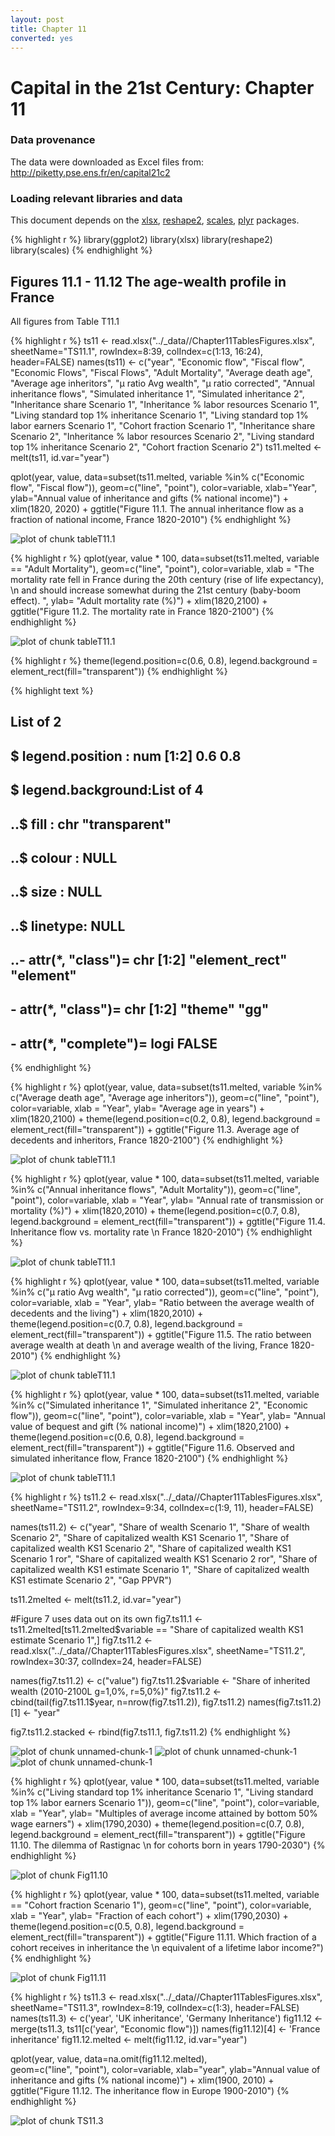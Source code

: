 ```yaml
---
layout: post
title: Chapter 11
converted: yes
---
```

Capital in the 21st Century: Chapter 11
========================================================
 
### Data provenance
 
The data were downloaded as Excel files from: http://piketty.pse.ens.fr/en/capital21c2
 
### Loading relevant libraries and data
 
This document depends on the [xlsx](http://cran.r-project.org/web/packages/xlsx/index.html),
[reshape2](http://cran.r-project.org/web/packages/reshape2/index.html), 
[scales](http://cran.r-project.org/web/packages/scales/index.html),
[plyr](http://cran.r-project.org/web/packages/ggplot2/index.html) packages.
 

{% highlight r %}
library(ggplot2)
library(xlsx)
library(reshape2)
library(scales)
{% endhighlight %}
 
## Figures 11.1 - 11.12 The age-wealth profile in France
 
All figures from Table T11.1
 

{% highlight r %}
ts11 <- read.xlsx("../_data//Chapter11TablesFigures.xlsx", sheetName="TS11.1", rowIndex=8:39, colIndex=c(1:13, 16:24), header=FALSE)
names(ts11) <- c("year", "Economic flow", "Fiscal flow",
                       "Economic Flows", "Fiscal Flows", 
                       "Adult Mortality", "Average death age", 
                       "Average age inheritors", "μ ratio Avg wealth",
                       "μ ratio corrected", "Annual inheritance flows",
                       "Simulated inheritance 1", "Simulated inheritance 2",
                       "Inheritance share Scenario 1", "Inheritance % labor resources Scenario 1",
                       "Living standard top 1% inheritance Scenario 1",
                       "Living standard top 1% labor earners Scenario 1",
                       "Cohort fraction Scenario 1",
                        "Inheritance share Scenario 2", "Inheritance % labor resources Scenario 2",
                       "Living standard top 1% inheritance Scenario 2",
                       "Cohort fraction Scenario 2")
ts11.melted <- melt(ts11, id.var="year")
 
qplot(year, value, data=subset(ts11.melted, variable %in% 
                                 c("Economic flow", "Fiscal flow")),
      geom=c("line", "point"), color=variable, xlab="Year",
      ylab="Annual value of inheritance and gifts (% national income)") +
  xlim(1820, 2020) +
  ggtitle("Figure 11.1. The annual inheritance flow as a fraction of national income, France 1820-2010")
{% endhighlight %}

![plot of chunk tableT11.1](../figures/Chapter11/tableT11.1-1.png) 

{% highlight r %}
qplot(year, value * 100, data=subset(ts11.melted, variable == "Adult Mortality"),
      geom=c("line", "point"), color=variable,
      xlab = "The mortality rate fell in France during the 20th century (rise of life expectancy), \n and should increase somewhat during the 21st century (baby-boom effect). ", ylab= "Adult mortality rate (%)") +
  xlim(1820,2100) + 
  ggtitle("Figure 11.2. The mortality rate in France 1820-2100")
{% endhighlight %}

![plot of chunk tableT11.1](../figures/Chapter11/tableT11.1-2.png) 

{% highlight r %}
  theme(legend.position=c(0.6, 0.8),
  legend.background = element_rect(fill="transparent"))
{% endhighlight %}



{% highlight text %}
## List of 2
##  $ legend.position  : num [1:2] 0.6 0.8
##  $ legend.background:List of 4
##   ..$ fill    : chr "transparent"
##   ..$ colour  : NULL
##   ..$ size    : NULL
##   ..$ linetype: NULL
##   ..- attr(*, "class")= chr [1:2] "element_rect" "element"
##  - attr(*, "class")= chr [1:2] "theme" "gg"
##  - attr(*, "complete")= logi FALSE
{% endhighlight %}



{% highlight r %}
qplot(year, value, data=subset(ts11.melted, variable %in% 
  c("Average death age", "Average age inheritors")), geom=c("line", "point"),
  color=variable, xlab = "Year", ylab= "Average age in years") +
  xlim(1820,2100) +
  theme(legend.position=c(0.2, 0.8),
        legend.background = element_rect(fill="transparent")) +
  ggtitle("Figure 11.3. Average age of decedents and inheritors, France 1820-2100")
{% endhighlight %}

![plot of chunk tableT11.1](../figures/Chapter11/tableT11.1-3.png) 

{% highlight r %}
qplot(year, value * 100, data=subset(ts11.melted, variable %in%
            c("Annual inheritance flows", "Adult Mortality")),
  geom=c("line", "point"), color=variable, xlab = "Year",
  ylab= "Annual rate of transmission or mortality (%)") +
  xlim(1820,2010) +
  theme(legend.position=c(0.7, 0.8),
        legend.background = element_rect(fill="transparent")) +
  ggtitle("Figure 11.4. Inheritance flow vs. mortality rate \n
          France 1820-2010")
{% endhighlight %}

![plot of chunk tableT11.1](../figures/Chapter11/tableT11.1-4.png) 

{% highlight r %}
qplot(year, value * 100, data=subset(ts11.melted, variable %in% 
            c("μ ratio Avg wealth", "μ ratio corrected")),
  geom=c("line", "point"), color=variable,
  xlab = "Year",
  ylab= "Ratio between the average wealth of decedents and the living") +
  xlim(1820,2010) +
  theme(legend.position=c(0.7, 0.8),
        legend.background = element_rect(fill="transparent")) +
  ggtitle("Figure 11.5. The ratio between average wealth at death \n
          and average wealth of the living, France 1820-2010")
{% endhighlight %}

![plot of chunk tableT11.1](../figures/Chapter11/tableT11.1-5.png) 

{% highlight r %}
qplot(year, value * 100, data=subset(ts11.melted, variable %in%
            c("Simulated inheritance 1", "Simulated inheritance 2", "Economic flow")),
  geom=c("line", "point"), color=variable, xlab = "Year",
  ylab= "Annual value of bequest and  gift (% national income)") +
  xlim(1820,2100) +
  theme(legend.position=c(0.6, 0.8),
        legend.background = element_rect(fill="transparent")) +
  ggtitle("Figure 11.6. Observed and simulated inheritance flow, France 1820-2100")
{% endhighlight %}

![plot of chunk tableT11.1](../figures/Chapter11/tableT11.1-6.png) 
 

{% highlight r %}
ts11.2 <- read.xlsx("../_data//Chapter11TablesFigures.xlsx", sheetName="TS11.2", rowIndex=9:34,
                          colIndex=c(1:9, 11), header=FALSE)
 
names(ts11.2) <- c("year", "Share of wealth Scenario 1",
                         "Share of wealth Scenario 2",
                         "Share of capitalized wealth KS1 Scenario 1",
                         "Share of capitalized wealth KS1 Scenario 2",
                         "Share of capitalized wealth KS1 Scenario 1 ror",
                         "Share of capitalized wealth KS1 Scenario 2 ror",
                         "Share of capitalized wealth KS1 estimate Scenario 1",
                         "Share of capitalized wealth KS1 estimate Scenario 2",
                         "Gap PPVR")
 
ts11.2melted <- melt(ts11.2, id.var="year")
 
#Figure 7 uses data out on its own
fig7.ts11.1 <- ts11.2melted[ts11.2melted$variable == "Share of capitalized wealth KS1 estimate Scenario 1",]
fig7.ts11.2 <- read.xlsx("../_data//Chapter11TablesFigures.xlsx", sheetName="TS11.2", rowIndex=30:37,
                          colIndex=24, header=FALSE)
 
names(fig7.ts11.2) <- c("value")
fig7.ts11.2$variable <- "Share of inherited wealth (2010-2100L g=1,0%, r=5,0%)"
fig7.ts11.2 <- cbind(tail(fig7.ts11.1$year, n=nrow(fig7.ts11.2)), fig7.ts11.2)
names(fig7.ts11.2)[1] <- "year"
 
fig7.ts11.2.stacked <- rbind(fig7.ts11.1, fig7.ts11.2)
{% endhighlight %}
 
 
![plot of chunk unnamed-chunk-1](../figures/Chapter11/unnamed-chunk-1-1.png) ![plot of chunk unnamed-chunk-1](../figures/Chapter11/unnamed-chunk-1-2.png) ![plot of chunk unnamed-chunk-1](../figures/Chapter11/unnamed-chunk-1-3.png) 
 

{% highlight r %}
qplot(year, value * 100, data=subset(ts11.melted, variable %in%
            c("Living standard top 1% inheritance Scenario 1",
                       "Living standard top 1% labor earners Scenario 1")),
  geom=c("line", "point"), color=variable, xlab = "Year",
  ylab= "Multiples of average income attained by bottom 50% wage earners") +
  xlim(1790,2030) +
  theme(legend.position=c(0.7, 0.8),
        legend.background = element_rect(fill="transparent")) +
  ggtitle("Figure 11.10. The dilemma of Rastignac \n
          for cohorts born in years 1790-2030")
{% endhighlight %}

![plot of chunk Fig11.10](../figures/Chapter11/Fig11.10-1.png) 
 

{% highlight r %}
qplot(year, value * 100, data=subset(ts11.melted, variable == "Cohort fraction Scenario 1"),
  geom=c("line", "point"), color=variable, xlab = "Year",
  ylab= "Fraction of each cohort") +
  xlim(1790,2030) +
  theme(legend.position=c(0.5, 0.8),
        legend.background = element_rect(fill="transparent")) +
  ggtitle("Figure 11.11. Which fraction of a cohort receives in inheritance the \n equivalent of a lifetime labor income?")
{% endhighlight %}

![plot of chunk Fig11.11](../figures/Chapter11/Fig11.11-1.png) 
 

{% highlight r %}
ts11.3 <- read.xlsx("../_data//Chapter11TablesFigures.xlsx", sheetName="TS11.3", rowIndex=8:19, colIndex=c(1:3), header=FALSE)
names(ts11.3) <- c('year', 'UK inheritance', 'Germany Inheritance')
fig11.12 <- merge(ts11.3, ts11[c('year', "Economic flow")])
names(fig11.12)[4] <- 'France inheritance'
fig11.12.melted <- melt(fig11.12, id.var="year")
 
qplot(year, value, data=na.omit(fig11.12.melted),                                
      geom=c("line", "point"), color=variable, xlab="year",
      ylab="Annual value of inheritance and gifts (% national income)") +
  xlim(1900, 2010) +
  ggtitle("Figure 11.12. The inheritance flow in Europe 1900-2010")
{% endhighlight %}

![plot of chunk TS11.3](../figures/Chapter11/TS11.3-1.png) 
